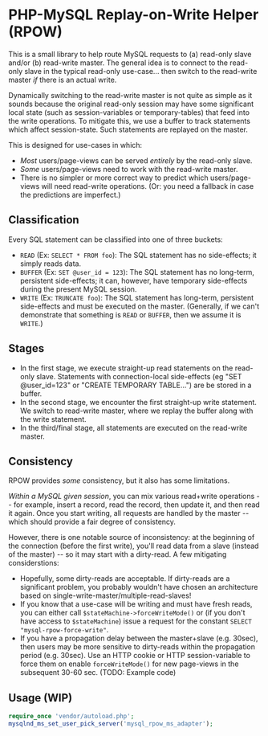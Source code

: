 # PHP-MySQL Replay-on-Write Helper (RPOW)

This is a small library to help route MySQL requests to (a) read-only slave
and/or (b) read-write master.  The general idea is to connect to the
read-only slave in the typical read-only use-case...  then switch to the
read-write master *if* there is an actual write.

Dynamically switching to the read-write master is not quite as simple as it
sounds because the original read-only session may have some significant local
state (such as session-variables or temporary-tables) that feed into the
write operations. To mitigate this, we use a buffer to track statements
which affect session-state. Such statements are replayed on the master.

This is designed for use-cases in which:

* *Most* users/page-views can be served *entirely* by the read-only slave.
* *Some* users/page-views need to work with the read-write master.
* There is no simpler or more correct way to predict which users/page-views will need read-write operations.
  (Or: you need a fallback in case the predictions are imperfect.)

## Classification

Every SQL statement can be classified into one of three buckets:

* `READ` (Ex: `SELECT * FROM foo`): The SQL statement has no side-effects; it simply reads data.
* `BUFFER` (Ex: `SET @user_id = 123`): The SQL statement has no long-term, persistent side-effects; it can,
  however, have temporary side-effects during the present MySQL session.
* `WRITE` (Ex: `TRUNCATE foo`): The SQL statement has long-term, persistent side-effects and must be
   executed on the master. (Generally, if we can't demonstrate that something is `READ` or `BUFFER`,
   then we assume it is `WRITE`.)

## Stages

* In the first stage, we execute straight-up read statements on the read-only slave.
  Statements with connection-local side-effects (eg "SET @user_id=123" or "CREATE TEMPORARY TABLE...")
  are be stored in a buffer.
* In the second stage, we encounter the first straight-up write statement.
  We switch to read-write master, where we replay the buffer along with the write statement.
* In the third/final stage, all statements are executed on the read-write master.

## Consistency

RPOW provides *some* consistency, but it also has some limitations.

*Within a MySQL given session*, you can mix various read+write operations --
for example, insert a record, read the record, then update it, and then read
it again.  Once you start writing, all requests are handled by the master --
which should provide a fair degree of consistency.

However, there is one notable source of inconsistency: at the beginning of
the connection (before the first write), you'll read data from a slave
(instead of the master) -- so it may start with a dirty-read. A few
mitigating considerstions:

* Hopefully, some dirty-reads are acceptable.  If dirty-reads are a significant problem, you
  probably wouldn't have chosen an architecture based on single-write-master/multiple-read-slaves!
* If you know that a use-case will be writing and must have fresh reads, you
  can either call `$stateMachine->forceWriteMode()` or (if you don't have
  access to `$stateMachine`) issue a request for the constant `SELECT "mysql-rpow-force-write"`.
* If you have a propagation delay between the master+slave (e.g. 30sec), then users may be more
  sensitive to dirty-reads within the propagation period (e.g. 30sec). Use an HTTP cookie or HTTP session-variable
  to force them on enable `forceWriteMode()` for new page-views in the subsequent 30-60 sec.
  (TODO: Example code)

## Usage (WIP)

```php
require_once 'vendor/autoload.php';
mysqlnd_ms_set_user_pick_server('mysql_rpow_ms_adapter');
```
